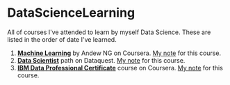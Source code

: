 # DataScienceLearning

All of courses I've attended to learn by myself Data Science. These are listed in the order of date I've learned.

1. [**Machine Learning**](https://www.coursera.org/learn/machine-learning) by Andew NG on Coursera. [My note](https://mynote.dinhanhthi.com/tags#ml-coursera) for this course.
2. **[Data Scientist](https://www.dataquest.io/path/data-scientist)** path on Dataquest. [My note](https://mynote.dinhanhthi.com/tags#dataquest) for this course.
3. **[IBM Data Professional Certificate](https://www.coursera.org/specializations/ibm-data-science-professional-certificate)** course on Coursera. [My note](https://mynote.dinhanhthi.com/tags#ibm-data) for this course.
